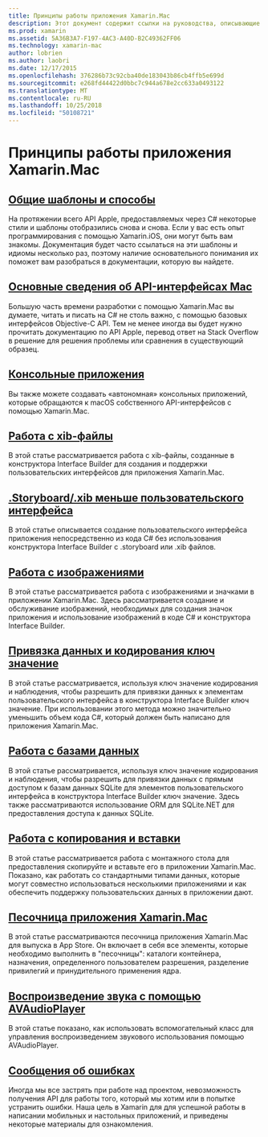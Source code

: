 ```yaml
---
title: Принципы работы приложения Xamarin.Mac
description: Этот документ содержит ссылки на руководства, описывающие основные понятия, необходимые для понимания при разработке приложений Xamarin.Mac.
ms.prod: xamarin
ms.assetid: 5A36B3A7-F197-4AC3-A40D-B2C49362FF06
ms.technology: xamarin-mac
author: lobrien
ms.author: laobri
ms.date: 12/17/2015
ms.openlocfilehash: 376286b73c92cba40de183043b86cb4ffb5e699d
ms.sourcegitcommit: e268fd44422d0bbc7c944a678e2cc633a0493122
ms.translationtype: MT
ms.contentlocale: ru-RU
ms.lasthandoff: 10/25/2018
ms.locfileid: "50108721"
---
```

# <a name="xamarinmac-application-fundamentals"></a>Принципы работы приложения Xamarin.Mac

## <a name="common-patterns-and-idiomsmacapp-fundamentalspatternsmd"></a>[Общие шаблоны и способы](~/mac/app-fundamentals/patterns.md)

На протяжении всего API Apple, предоставляемых через C# некоторые стили и шаблоны отобразились снова и снова. Если у вас есть опыт программирования с помощью Xamarin.iOS, они могут быть вам знакомы. Документация будет часто ссылаться на эти шаблоны и идиомы несколько раз, поэтому наличие основательного понимания их поможет вам разобраться в документации, которую вы найдете.

## <a name="understanding-mac-apismacapp-fundamentalsmac-apismd"></a>[Основные сведения об API-интерфейсах Mac](~/mac/app-fundamentals/mac-apis.md)

Большую часть времени разработки с помощью Xamarin.Mac вы думаете, читать и писать на C# не столь важно, с помощью базовых интерфейсов Objective-C API. Тем не менее иногда вы будет нужно прочитать документацию по API Apple, перевод ответ на Stack Overflow в решение для решения проблемы или сравнения в существующий образец.

## <a name="console-appsmacapp-fundamentalsconsolemd"></a>[Консольные приложения](~/mac/app-fundamentals/console.md)

Вы также можете создавать «автономная» консольных приложений, которые обращаются к macOS собственного API-интерфейсов с помощью Xamarin.Mac.

## <a name="working-with-xib-filesmacapp-fundamentalsxibmd"></a>[Работа с xib-файлы](~/mac/app-fundamentals/xib.md)

В этой статье рассматривается работа с xib-файлы, созданные в конструктора Interface Builder для создания и поддержки пользовательских интерфейсов для приложения Xamarin.Mac.

## <a name="storyboardxib-less-user-interface-designmacapp-fundamentalsxibless-uimd"></a>[.Storyboard/.xib меньше пользовательского интерфейса](~/mac/app-fundamentals/xibless-ui.md)

В этой статье описывается создание пользовательского интерфейса приложения непосредственно из кода C# без использования конструктора Interface Builder с .storyboard или .xib файлов.

## <a name="working-with-imagesmacapp-fundamentalsimagemd"></a>[Работа с изображениями](~/mac/app-fundamentals/image.md)

В этой статье рассматривается работа с изображениями и значками в приложении Xamarin.Mac. Здесь рассматривается создание и обслуживание изображений, необходимых для создания значок приложения и использование изображений в коде C# и конструктора Interface Builder.

## <a name="data-binding-and-key-value-codingmacapp-fundamentalsdatabindingmd"></a>[Привязка данных и кодирования ключ значение](~/mac/app-fundamentals/databinding.md)

В этой статье рассматривается, используя ключ значение кодирования и наблюдения, чтобы разрешить для привязки данных к элементам пользовательского интерфейса в конструктора Interface Builder ключ значение. При использовании этого метода можно значительно уменьшить объем кода C#, который должен быть написано для приложения Xamarin.Mac. 

## <a name="working-with-databasesmacapp-fundamentalsdatabasesmd"></a>[Работа с базами данных](~/mac/app-fundamentals/databases.md)

В этой статье рассматривается, используя ключ значение кодирования и наблюдения, чтобы разрешить для привязки данных с прямым доступом к базам данных SQLite для элементов пользовательского интерфейса в конструктора Interface Builder ключ значение. Здесь также рассматриваются использование ORM для SQLite.NET для предоставления доступа к данных SQLite.

## <a name="working-with-copy-and-pastemacapp-fundamentalscopy-pastemd"></a>[Работа с копирования и вставки](~/mac/app-fundamentals/copy-paste.md)

В этой статье рассматривается работа с монтажного стола для предоставления скопируйте и вставьте его в приложении Xamarin.Mac. Показано, как работать со стандартными типами данных, которые могут совместно использоваться несколькими приложениями и как обеспечить поддержку пользовательских данных в приложении дают.

## <a name="sandboxing-a-xamarinmac-appmacapp-fundamentalssandboxingmd"></a>[Песочница приложения Xamarin.Mac](~/mac/app-fundamentals/sandboxing.md)

В этой статье рассматриваются песочница приложения Xamarin.Mac для выпуска в App Store. Он включает в себя все элементы, которые необходимо выполнить в "песочницы": каталоги контейнера, назначения, определенного пользователем разрешения, разделение привилегий и принудительного применения ядра.

## <a name="playing-sound-with-avaudioplayermacapp-fundamentalssoundsmd"></a>[Воспроизведение звука с помощью AVAudioPlayer](~/mac/app-fundamentals/sounds.md)

В этой статье показано, как использовать вспомогательный класс для управления воспроизведением звукового использования помощью AVAudioPlayer.

## <a name="reporting-bugsmacapp-fundamentalstroubleshootingmd"></a>[Сообщения об ошибках](~/mac/app-fundamentals/troubleshooting.md)

Иногда мы все застрять при работе над проектом, невозможность получения API для работы того, который мы хотим или в попытке устранить ошибки. Наша цель в Xamarin для для успешной работы в написании мобильных и настольных приложений, и приведены некоторые материалы для ознакомления.
